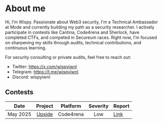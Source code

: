 # About me 

Hi, I’m Wispy. Passionate about Web3 security, I'm a Technical Ambassador at Mode and currently building my path as a security researcher. I actively participate in contests like Cantina, Code4rena and Sherlock, have completed CTFs, and competed in Secureum races. Right now, I'm focused on sharpening my skills through audits, technical contributions, and continuous learning.

For security consulting or private audits, feel free to reach out:

- Twitter: https://x.com/wispyiwnl
- Telegram: https://t.me/wispyiwnl
- Discord: wispyiwnl

## Contests

| Date| Project | Platform | Severity | Report | 
| :---: | :---: | :---: | :---: | --- | 
| May 2025 | [Upside](https://code4rena.com/audits/2025-05-upside) | Code4rena | Low | [Link](https://code4rena.com/audits/2025-05-upside/submissions/S-679) |


